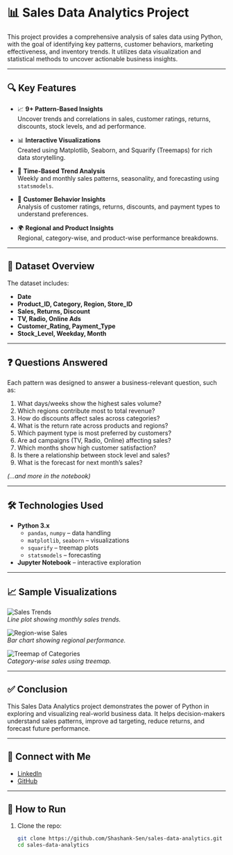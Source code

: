 # 📊 Sales Data Analytics Project

This project provides a comprehensive analysis of sales data using Python, with the goal of identifying key patterns, customer behaviors, marketing effectiveness, and inventory trends. It utilizes data visualization and statistical methods to uncover actionable business insights.

---

## 🔍 Key Features

- 📈 **9+ Pattern-Based Insights**  
  Uncover trends and correlations in sales, customer ratings, returns, discounts, stock levels, and ad performance.

- 📊 **Interactive Visualizations**  
  Created using Matplotlib, Seaborn, and Squarify (Treemaps) for rich data storytelling.

- 📅 **Time-Based Trend Analysis**  
  Weekly and monthly sales patterns, seasonality, and forecasting using `statsmodels`.

- 💬 **Customer Behavior Insights**  
  Analysis of customer ratings, returns, discounts, and payment types to understand preferences.

- 🌍 **Regional and Product Insights**  
  Regional, category-wise, and product-wise performance breakdowns.

---

## 📂 Dataset Overview

The dataset includes:
- **Date**  
- **Product_ID, Category, Region, Store_ID**  
- **Sales, Returns, Discount**  
- **TV, Radio, Online Ads**  
- **Customer_Rating, Payment_Type**  
- **Stock_Level, Weekday, Month**

---

## ❓ Questions Answered

Each pattern was designed to answer a business-relevant question, such as:
1. What days/weeks show the highest sales volume?
2. Which regions contribute most to total revenue?
3. How do discounts affect sales across categories?
4. What is the return rate across products and regions?
5. Which payment type is most preferred by customers?
6. Are ad campaigns (TV, Radio, Online) affecting sales?
7. Which months show high customer satisfaction?
8. Is there a relationship between stock level and sales?
9. What is the forecast for next month’s sales?

_(...and more in the notebook)_

---

## 🛠 Technologies Used

- **Python 3.x**
  - `pandas`, `numpy` – data handling
  - `matplotlib`, `seaborn` – visualizations
  - `squarify` – treemap plots
  - `statsmodels` – forecasting
- **Jupyter Notebook** – interactive exploration

---

## 📈 Sample Visualizations

![Sales Trends](images/sales_trend.png)  
*Line plot showing monthly sales trends.*

![Region-wise Sales](images/region_sales.png)  
*Bar chart showing regional performance.*

![Treemap of Categories](images/treemap.png)  
*Category-wise sales using treemap.*

---

## ✅ Conclusion

This Sales Data Analytics project demonstrates the power of Python in exploring and visualizing real-world business data. It helps decision-makers understand sales patterns, improve ad targeting, reduce returns, and forecast future performance.

---

## 🔗 Connect with Me

- [LinkedIn](linkedin.com/in/shashank-sen-)
- [GitHub](https://github.com/Shashank-Sen)

---

## 📁 How to Run

1. Clone the repo:
   ```bash
   git clone https://github.com/Shashank-Sen/sales-data-analytics.git
   cd sales-data-analytics
